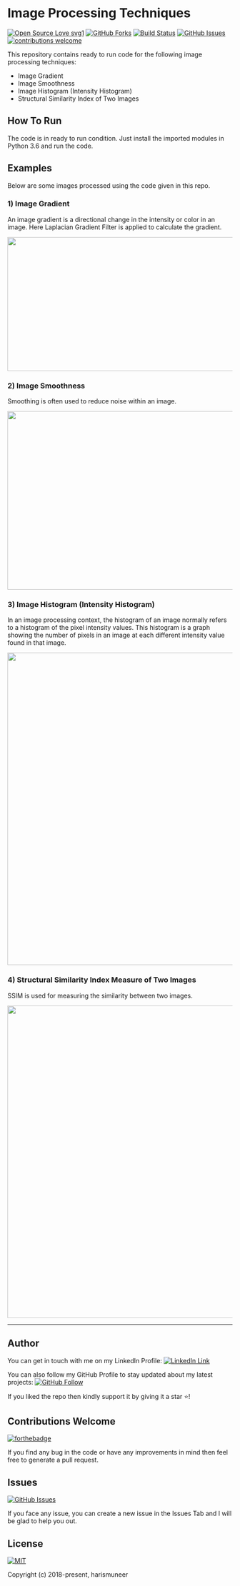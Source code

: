 # Image Processing Techniques

[![Open Source Love svg1](https://badges.frapsoft.com/os/v1/open-source.svg?v=103)](#)
[![GitHub Forks](https://img.shields.io/github/forks/harismuneer/Gradient-Smoothness-Structural_Similarity-Image_Histogram.svg?style=social&label=Fork&maxAge=2592000)](https://www.github.com/harismuneer/Gradient-Smoothness-Structural_Similarity-Image_Histogram/fork)
[![Build Status](https://semaphoreapp.com/api/v1/projects/d4cca506-99be-44d2-b19e-176f36ec8cf1/128505/badge.svg)](#)
[![GitHub Issues](https://img.shields.io/github/issues/harismuneer/Gradient-Smoothness-Structural_Similarity-Image_Histogram.svg?style=flat&label=Issues&maxAge=2592000)](https://www.github.com/harismuneer/Gradient-Smoothness-Structural_Similarity-Image_Histogram/issues)
[![contributions welcome](https://img.shields.io/badge/contributions-welcome-brightgreen.svg?style=flat&label=Contributions&colorA=red&colorB=black	)](#)




This repository contains ready to run code for the following image processing techniques:

* Image Gradient
* Image Smoothness
* Image Histogram (Intensity Histogram)
* Structural Similarity Index of Two Images

## How To Run
The code is in ready to run condition. Just install the imported modules in Python 3.6 and run the code.

## Examples
Below are some images processed using the code given in this repo.

### 1) Image Gradient
An image gradient is a directional change in the intensity or color in an image. Here Laplacian Gradient Filter is applied to calculate the gradient. 

<p align="middle">
  <img src="../master/examples/gradient.png" width="700" height="300"/>
</P>

### 2) Image Smoothness
Smoothing is often used to reduce noise within an image.

<p align="middle">
  <img src="../master/examples/smoothness.png" width="700" height="400"/>
</P>

### 3) Image Histogram (Intensity Histogram)
In an image processing context, the histogram of an image normally refers to a histogram of the pixel intensity values. This histogram is a graph showing the number of pixels in an image at each different intensity value found in that image.

<p align="middle">
  <img src="../master/examples/image_histogram.png" width="700"/>
</P>

### 4) Structural Similarity Index Measure of Two Images
SSIM is used for measuring the similarity between two images.

<p align="middle">
  <img src="../master/examples/structural_similarity_index.png" width="700"/>
</P>

----------------------------------------

## Author
You can get in touch with me on my LinkedIn Profile: [![LinkedIn Link](https://img.shields.io/badge/Connect-harismuneer-blue.svg?logo=linkedin&longCache=true&style=social&label=Connect
)](https://www.linkedin.com/in/harismuneer)

You can also follow my GitHub Profile to stay updated about my latest projects: [![GitHub Follow](https://img.shields.io/badge/Connect-harismuneer-blue.svg?logo=Github&longCache=true&style=social&label=Follow)](https://github.com/harismuneer)

If you liked the repo then kindly support it by giving it a star ⭐!

## Contributions Welcome
[![forthebadge](https://forthebadge.com/images/badges/built-with-love.svg)](#)

If you find any bug in the code or have any improvements in mind then feel free to generate a pull request.

## Issues
[![GitHub Issues](https://img.shields.io/github/issues/harismuneer/Gradient-Smoothness-Structural_Similarity-Image_Histogram.svg?style=flat&label=Issues&maxAge=2592000)](https://www.github.com/harismuneer/Gradient-Smoothness-Structural_Similarity-Image_Histogram/issues)

If you face any issue, you can create a new issue in the Issues Tab and I will be glad to help you out.

## License
[![MIT](https://img.shields.io/cocoapods/l/AFNetworking.svg?style=style&label=License&maxAge=2592000)](../master/LICENSE)

Copyright (c) 2018-present, harismuneer                                                        
